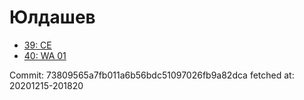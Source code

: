 # Юлдашев
- [39: CE](39.md)
- [40: WA 01](40.md)

Commit: 73809565a7fb011a6b56bdc51097026fb9a82dca
 fetched at: 20201215-201820
